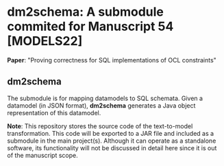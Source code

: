 # dm2schema: A submodule commited for Manuscript 54 [MODELS22]

**Paper**: "Proving correctness for SQL implementations of OCL constraints"

## dm2schema
The submodule is for mapping datamodels to SQL schemata.
Given a datamodel (in JSON format), **dm2schema** generates a Java object representation of this datamodel.

**Note**: This repository stores the source code of the text-to-model transformation. This code will be exported to a JAR file and included as a submodule in the main project(s). Although it can operate as a standalone software, its functionality will not be discussed in detail here since it is out of the manuscript scope.


